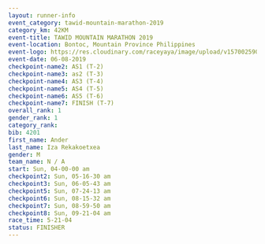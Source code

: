 ```yaml
---
layout: runner-info 
event_category: tawid-mountain-marathon-2019 
category_km: 42KM 
event-title: TAWID MOUNTAIN MARATHON 2019 
event-location: Bontoc, Mountain Province Philippines 
event-logo: https://res.cloudinary.com/raceyaya/image/upload/v1570025905/logo/tawid-mountain_shpquo.png 
event-date: 06-08-2019 
checkpoint-name2: AS1 (T-2) 
checkpoint-name3: as2 (T-3) 
checkpoint-name4: AS3 (T-4) 
checkpoint-name5: AS4 (T-5) 
checkpoint-name6: AS5 (T-6) 
checkpoint-name7: FINISH (T-7) 
overall_rank: 1
gender_rank: 1
category_rank: 
bib: 4201
first_name: Ander
last_name: Iza Rekakoetxea
gender: M
team_name: N / A
start: Sun, 04-00-00 am
checkpoint2: Sun, 05-16-30 am
checkpoint3: Sun, 06-05-43 am
checkpoint5: Sun, 07-24-13 am
checkpoint6: Sun, 08-15-32 am
checkpoint7: Sun, 08-59-50 am
checkpoint8: Sun, 09-21-04 am
race_time: 5-21-04
status: FINISHER
---
```

